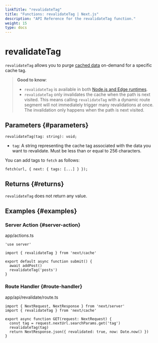 ```yaml
---
linkTitle: "revalidateTag"
title: "Functions: revalidateTag | Next.js"
description: "API Reference for the revalidateTag function."
weight: 15
type: docs
---
```


# revalidateTag

`revalidateTag` allows you to purge [cached data](/nextjs/13.5/using-app-router/building-your-application/caching) on-demand for a specific cache tag.

> **Good to know**:
> - `revalidateTag` is available in both [Node.js and Edge runtimes](/nextjs/13.5/using-app-router/building-your-application/rendering/edge-and-nodejs-runtimes).
> - `revalidateTag` only invalidates the cache when the path is next visited. This means calling `revalidateTag` with a dynamic route segment will not immediately trigger many revalidations at once. The invalidation only happens when the path is next visited.
> 

## Parameters {#parameters}

```
revalidateTag(tag: string): void;
```

- `tag`: A string representing the cache tag associated with the data you want to revalidate. Must be less than or equal to 256 characters.

You can add tags to `fetch` as follows:

```
fetch(url, { next: { tags: [...] } });
```

## Returns {#returns}

`revalidateTag` does not return any value.

## Examples {#examples}

### Server Action {#server-action}


app/actions.ts
```
'use server'
 
import { revalidateTag } from 'next/cache'
 
export default async function submit() {
  await addPost()
  revalidateTag('posts')
}
```

### Route Handler {#route-handler}


app/api/revalidate/route.ts
```
import { NextRequest, NextResponse } from 'next/server'
import { revalidateTag } from 'next/cache'
 
export async function GET(request: NextRequest) {
  const tag = request.nextUrl.searchParams.get('tag')
  revalidateTag(tag)
  return NextResponse.json({ revalidated: true, now: Date.now() })
}
```
